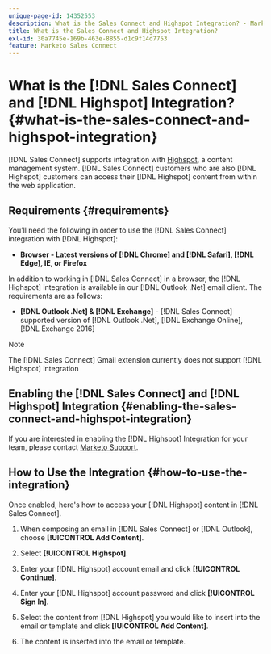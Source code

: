 ```yaml
---
unique-page-id: 14352553
description: What is the Sales Connect and Highspot Integration? - Marketo Docs - Product Documentation
title: What is the Sales Connect and Highspot Integration?
exl-id: 30a7745e-169b-463e-8855-d1c9f14d7753
feature: Marketo Sales Connect
---
```

# What is the [!DNL Sales Connect] and [!DNL Highspot] Integration? {#what-is-the-sales-connect-and-highspot-integration}

[!DNL Sales Connect] supports integration with [Highspot](https://www.highspot.com/), a content management system. [!DNL Sales Connect] customers who are also [!DNL Highspot] customers can access their [!DNL Highspot] content from within the web application.

## Requirements {#requirements}

You’ll need the following in order to use the [!DNL Sales Connect] integration with [!DNL Highspot]:

* **Browser - Latest versions of [!DNL Chrome] and [!DNL Safari], [!DNL Edge], IE, or Firefox**

In addition to working in [!DNL Sales Connect] in a browser, the [!DNL Highspot] integration is available in our [!DNL Outlook .Net] email client. The requirements are as follows:

* **[!DNL Outlook .Net] & [!DNL Exchange]** - [!DNL Sales Connect] supported version of [!DNL Outlook .Net], [!DNL Exchange Online], [!DNL Exchange 2016]

>[!NOTE]
>
>The [!DNL Sales Connect] Gmail extension currently does not support [!DNL Highspot] integration

## Enabling the [!DNL Sales Connect] and [!DNL Highspot] Integration {#enabling-the-sales-connect-and-highspot-integration}

If you are interested in enabling the [!DNL Highspot] Integration for your team, please contact [Marketo Support](https://nation.marketo.com/t5/Support/ct-p/Support#).

## How to Use the Integration {#how-to-use-the-integration}

Once enabled, here's how to access your [!DNL Highspot] content in [!DNL Sales Connect].

1. When composing an email in [!DNL Sales Connect] or [!DNL Outlook], choose **[!UICONTROL Add Content]**.

1. Select **[!UICONTROL Highspot]**.

1. Enter your [!DNL Highspot] account email and click **[!UICONTROL Continue]**.

1. Enter your [!DNL Highspot] account password and click **[!UICONTROL Sign In]**.

1. Select the content from [!DNL Highspot] you would like to insert into the email or template and click **[!UICONTROL Add Content]**.

1. The content is inserted into the email or template.
